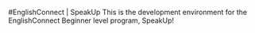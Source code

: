 #EnglishConnect | SpeakUp
This is the development environment for the EnglishConnect Beginner level program, SpeakUp!